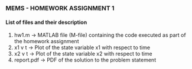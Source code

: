 ### MEMS - HOMEWORK ASSIGNMENT 1

#### List of files and their description 
1. hw1.m       -> MATLAB file (M-file) containing the code executed as part of the homework assignment
2. x1 v t      -> Plot of the state variable x1 with respect to time
3. x2 v t      -> Plot of the state variable x2 with respect to time
4. report.pdf  -> PDF of the solution to the problem statement
